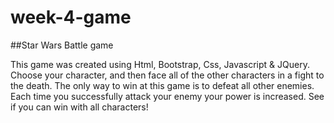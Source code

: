 # week-4-game

##Star Wars Battle game

This game was created using Html, Bootstrap, Css, Javascript & JQuery.  Choose your character, and then face all of the other characters in a fight to the death. The only way to win at this game is to defeat all other enemies.  Each time you successfully attack your enemy your power is increased.  See if you can win with all characters!
